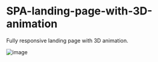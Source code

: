 # SPA-landing-page-with-3D-animation
Fully responsive landing page with 3D animation.

![image](https://github.com/IgorPredko/SPA-landing-page-with-3D-animation/assets/111817411/e50f9dcb-f7f5-435b-9c3b-4eed5ec8f8e5)

